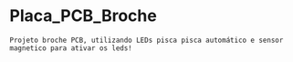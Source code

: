 # Placa_PCB_Broche

	Projeto broche PCB, utilizando LEDs pisca pisca automático e sensor magnetico para ativar os leds!
 
